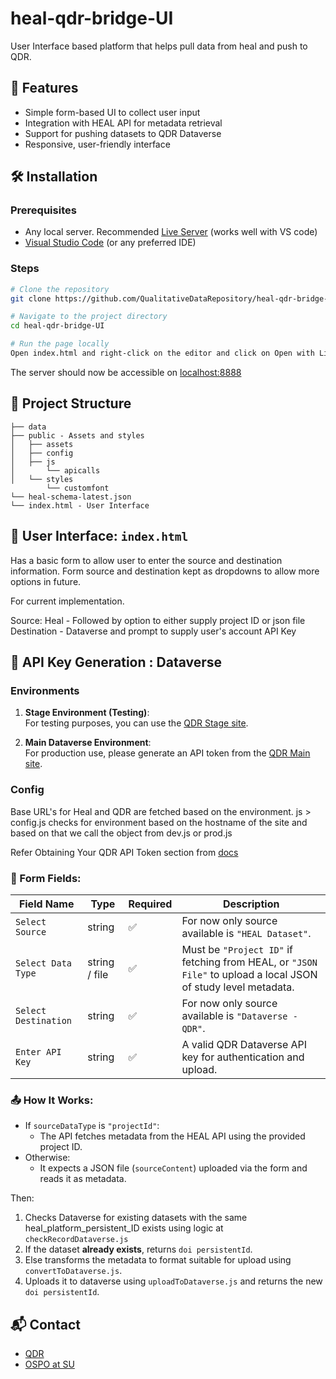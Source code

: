 # heal-qdr-bridge-UI
User Interface based platform that helps pull data from heal and push to QDR. 

## 🚀 Features

- Simple form-based UI to collect user input
- Integration with HEAL API for metadata retrieval
- Support for pushing datasets to QDR Dataverse
- Responsive, user-friendly interface

## 🛠️ Installation

### Prerequisites

- Any local server. Recommended [Live Server](https://marketplace.visualstudio.com/items?itemName=ritwickdey.LiveServer) (works well with VS code)
- [Visual Studio Code](https://code.visualstudio.com/download) (or any preferred IDE)

### Steps

```bash
# Clone the repository
git clone https://github.com/QualitativeDataRepository/heal-qdr-bridge-UI.git

# Navigate to the project directory
cd heal-qdr-bridge-UI

# Run the page locally
Open index.html and right-click on the editor and click on Open with Live Server or use the 'Go Live' from the status bar to turn the server on/off.

```
The server should now be accessible on [localhost:8888](http://127.0.0.1:8888/)

## 📂 Project Structure

```
├── data
├── public - Assets and styles
│   ├── assets
│   ├── config
│   ├── js
│       └── apicalls
│   └── styles
        └── customfont
└── heal-schema-latest.json
└── index.html - User Interface

```

## 📡 User Interface: `index.html`

Has a basic form to allow user to enter the source and destination information. Form source and destination kept as dropdowns to allow more options in future.

For current implementation. 

Source: Heal - Followed by option to either supply project ID or json file
Destination - Dataverse and prompt to supply user's account API Key

## 🔑 API Key Generation : Dataverse

### Environments

1. **Stage Environment (Testing)**:  
   For testing purposes, you can use the [QDR Stage site](https://data.stage.qdr.org/).
   
2. **Main Dataverse Environment**:  
   For production use, please generate an API token from the [QDR Main site](https://qdr.syr.edu/).


### Config

Base URL's for Heal and QDR are fetched based on the environment.
js > config.js checks for environment based on the hostname of the site and based on that we call the object from dev.js or prod.js

Refer Obtaining Your QDR API Token section from [docs](https://qdr.syr.edu/ati/anno-rep/logging-anno-rep-detailed-instructions)


### 🔸 Form Fields:

| Field Name        | Type     | Required | Description |
|-------------------|----------|----------|-------------|
| `Select Source`   | string   | ✅       | For now only source available is `"HEAL Dataset"`. |
| `Select Data Type`| string / file   | ✅       | Must be `"Project ID"` if fetching from HEAL, or `"JSON File"` to upload a local JSON of study level metadata. |
| `Select Destination`| string  | ✅  | For now only source available is `"Dataverse - QDR"`. |
| `Enter API Key`          | string   | ✅       | A valid QDR Dataverse API key for authentication and upload. |

### 📤 How It Works:

- If `sourceDataType` is `"projectId"`:
  - The API fetches metadata from the HEAL API using the provided project ID.
- Otherwise:
  - It expects a JSON file (`sourceContent`) uploaded via the form and reads it as metadata.

Then:

1. Checks Dataverse for existing datasets with the same heal_platform_persistent_ID exists using logic at `checkRecordDataverse.js` 
2. If the dataset **already exists**, returns `doi persistentId`.
3. Else transforms the metadata to format suitable for upload using `convertToDataverse.js`.
4. Uploads it to dataverse using `uploadToDataverse.js` and returns the new `doi persistentId`.

## 📬 Contact

- [QDR](https://qdr.syr.edu/)
- [OSPO at SU](https://opensource.syracuse.edu/)